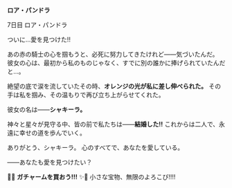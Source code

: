 <!-- title: ロアの日記: 7日目 -->

**ロア・パンドラ**

7日目
ロア・パンドラ

ついに…愛を見つけた!!

あの赤の騎士の心を掴もうと、必死に努力してきたけれど――気づいたんだ。
彼女の心は、最初から私のものじゃなく、すでに別の誰かに捧げられていたんだと…。

絶望の底で涙を流していたその時、**オレンジの光が私に差し伸べられた。**
その手は私を掴み、その温もりで再び立ち上がらせてくれた。

彼女の名は――**シャキーラ。**

神々と星々が見守る中、皆の前で私たちは――**結婚した!!**
これからは二人で、永遠に幸せの道を歩んでいく。

ありがとう、シャキーラ。
心のすべてで、あなたを愛している。

――あなたも愛を見つけたい？

💎✨ **ガチャームを買おう!!!** ✨💎
小さな宝物、無限のよろこび!!!!
